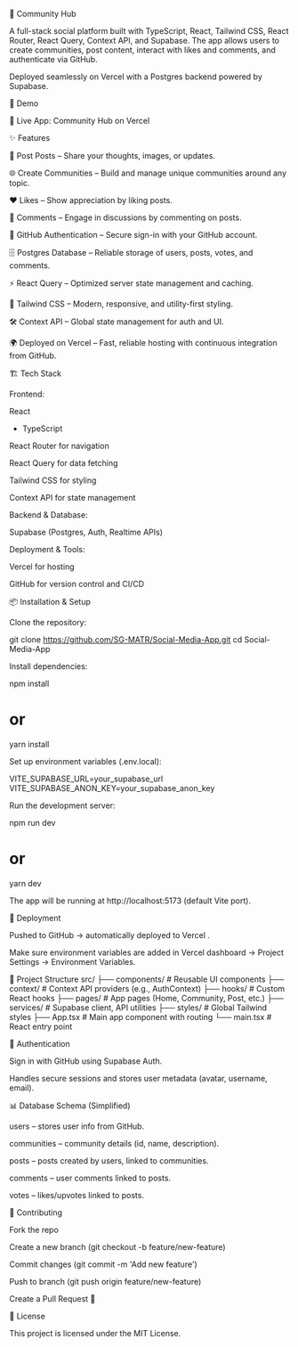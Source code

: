 🚀 Community Hub

A full-stack social platform built with TypeScript, React, Tailwind CSS, React Router, React Query, Context API, and Supabase.
The app allows users to create communities, post content, interact with likes and comments, and authenticate via GitHub.

Deployed seamlessly on Vercel with a Postgres backend powered by Supabase.

🎥 Demo

🔗 Live App: Community Hub on Vercel

✨ Features

📝 Post Posts – Share your thoughts, images, or updates.

🌐 Create Communities – Build and manage unique communities around any topic.

❤️ Likes – Show appreciation by liking posts.

💬 Comments – Engage in discussions by commenting on posts.

🔑 GitHub Authentication – Secure sign-in with your GitHub account.

🗄️ Postgres Database – Reliable storage of users, posts, votes, and comments.

⚡ React Query – Optimized server state management and caching.

🎨 Tailwind CSS – Modern, responsive, and utility-first styling.

🛠️ Context API – Global state management for auth and UI.

🌍 Deployed on Vercel – Fast, reliable hosting with continuous integration from GitHub.

🏗️ Tech Stack

Frontend:

React
 + TypeScript

React Router
 for navigation

React Query
 for data fetching

Tailwind CSS
 for styling

Context API
 for state management

Backend & Database:

Supabase
 (Postgres, Auth, Realtime APIs)

Deployment & Tools:

Vercel
 for hosting

GitHub
 for version control and CI/CD

📦 Installation & Setup

Clone the repository:

git clone https://github.com/SG-MATR/Social-Media-App.git
cd Social-Media-App


Install dependencies:

npm install
# or
yarn install


Set up environment variables (.env.local):

VITE_SUPABASE_URL=your_supabase_url
VITE_SUPABASE_ANON_KEY=your_supabase_anon_key


Run the development server:

npm run dev
# or
yarn dev


The app will be running at http://localhost:5173
 (default Vite port).

🚀 Deployment

Pushed to GitHub → automatically deployed to Vercel
.

Make sure environment variables are added in Vercel dashboard → Project Settings → Environment Variables.

📂 Project Structure
src/
 ├── components/      # Reusable UI components
 ├── context/         # Context API providers (e.g., AuthContext)
 ├── hooks/           # Custom React hooks
 ├── pages/           # App pages (Home, Community, Post, etc.)
 ├── services/        # Supabase client, API utilities
 ├── styles/          # Global Tailwind styles
 ├── App.tsx          # Main app component with routing
 └── main.tsx         # React entry point

🔑 Authentication

Sign in with GitHub using Supabase Auth.

Handles secure sessions and stores user metadata (avatar, username, email).

📊 Database Schema (Simplified)

users – stores user info from GitHub.

communities – community details (id, name, description).

posts – posts created by users, linked to communities.

comments – user comments linked to posts.

votes – likes/upvotes linked to posts.

🤝 Contributing

Fork the repo

Create a new branch (git checkout -b feature/new-feature)

Commit changes (git commit -m 'Add new feature')

Push to branch (git push origin feature/new-feature)

Create a Pull Request 🎉

📜 License

This project is licensed under the MIT License.
